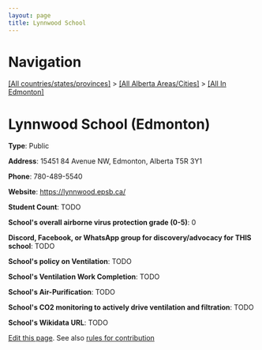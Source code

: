```yaml
---
layout: page
title: Lynnwood School
---
```

# Navigation

[[All countries/states/provinces]](../../..) > [[All Alberta Areas/Cities]](../..) > [[All In Edmonton]](..)

# Lynnwood School (Edmonton)

**Type**: Public

**Address**: 15451 84 Avenue NW, Edmonton, Alberta T5R 3Y1

**Phone**: 780-489-5540

**Website**: <https://lynnwood.epsb.ca/>

**Student Count**: TODO

**School's overall airborne virus protection grade (0-5)**: 0

**Discord, Facebook, or WhatsApp group for discovery/advocacy for THIS school**: TODO

**School's policy on Ventilation**: TODO

**School's Ventilation Work Completion**: TODO

**School's Air-Purification**: TODO

**School's CO2 monitoring to actively drive ventilation and filtration**: TODO

**School's Wikidata URL**: TODO


[Edit this page](https://github.com/ventilate-schools/AB/edit/main/./Edmonton/Lynnwood_School.md). See also [rules for contribution](../../../contribution-rules/)